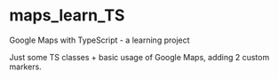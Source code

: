 # maps_learn_TS
Google Maps with TypeScript - a learning project

Just some TS classes + basic usage of Google Maps, adding 2 custom markers.
